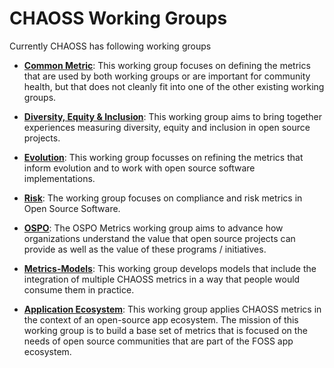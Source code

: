 
# CHAOSS Working Groups

Currently CHAOSS has following working groups

* [**Common Metric**](https://github.com/chaoss/wg-common): This working group focuses on defining the metrics that are used by both working groups or are important for community health, but that does not cleanly fit into one of the other existing working groups.

* [**Diversity, Equity & Inclusion**](https://github.com/chaoss/wg-diversity-inclusion): This working group aims to bring together experiences measuring diversity, equity and inclusion in open source projects.

* [**Evolution**](https://github.com/chaoss/wg-evolution): This working group focusses on refining the metrics that inform evolution and to work with open source software implementations.

* [**Risk**](https://github.com/chaoss/wg-risk): The working group focuses on compliance and risk metrics in Open Source Software.

* [**OSPO**](https://github.com/chaoss/wg-ospo): The OSPO Metrics working group aims to advance how organizations understand the value that open source projects can provide as well as the value of these programs / initiatives.

* [**Metrics-Models**](https://github.com/chaoss/wg-metrics-models): This working group develops models that include the integration of multiple CHAOSS metrics in a way that people would consume them in practice.

* [**Application Ecosystem**](https://github.com/chaoss/wg-app-ecosystem): This working group applies CHAOSS metrics in the context of an open-source app ecosystem. The mission of this working group is to build a base set of metrics that is focused on the needs of open source communities that are part of the FOSS app ecosystem.


